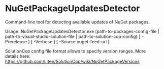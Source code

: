 # NuGetPackageUpdatesDetector
Command-line tool for detecting available updates of NuGet packages.

Usage: NuGetPackageUpdatesDetector.exe (path-to-packages-config-file | path-to-visual-studio-solution-file | path-to-solution-cop-config) [ -Prerelease ] [ -Verbose ] [ -Source nuget-feed-url ]

SolutionCop config file format allows to specify version ranges. More details here: https://github.com/Litee/SolutionCop/wiki/NuGetPackageVersions